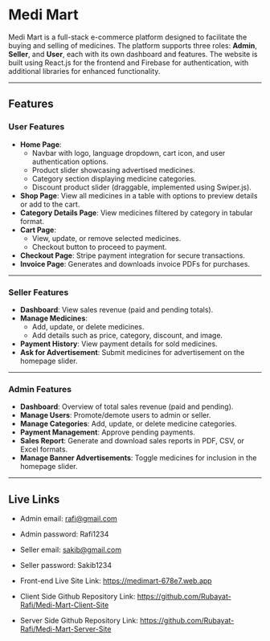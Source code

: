 # Medi Mart

Medi Mart is a full-stack e-commerce platform designed to facilitate the buying and selling of medicines. The platform supports three roles: **Admin**, **Seller**, and **User**, each with its own dashboard and features. The website is built using React.js for the frontend and Firebase for authentication, with additional libraries for enhanced functionality.

---

## Features

### User Features
- **Home Page**:  
  - Navbar with logo, language dropdown, cart icon, and user authentication options.
  - Product slider showcasing advertised medicines.
  - Category section displaying medicine categories.
  - Discount product slider (draggable, implemented using Swiper.js).
- **Shop Page**: View all medicines in a table with options to preview details or add to the cart.
- **Category Details Page**: View medicines filtered by category in tabular format.
- **Cart Page**:  
  - View, update, or remove selected medicines.
  - Checkout button to proceed to payment.
- **Checkout Page**: Stripe payment integration for secure transactions.
- **Invoice Page**: Generates and downloads invoice PDFs for purchases.

---

### Seller Features
- **Dashboard**: View sales revenue (paid and pending totals).
- **Manage Medicines**:  
  - Add, update, or delete medicines.
  - Add details such as price, category, discount, and image.
- **Payment History**: View payment details for sold medicines.
- **Ask for Advertisement**: Submit medicines for advertisement on the homepage slider.

---

### Admin Features
- **Dashboard**: Overview of total sales revenue (paid and pending).
- **Manage Users**: Promote/demote users to admin or seller.
- **Manage Categories**: Add, update, or delete medicine categories.
- **Payment Management**: Approve pending payments.
- **Sales Report**: Generate and download sales reports in PDF, CSV, or Excel formats.
- **Manage Banner Advertisements**: Toggle medicines for inclusion in the homepage slider.

---

## Live Links

- Admin email: rafi@gmail.com
- Admin password: Rafi1234

- Seller email: sakib@gmail.com
- Seller password: Sakib1234

- Front-end Live Site Link: https://medimart-678e7.web.app

- Client Side Github Repository Link: https://github.com/Rubayat-Rafi/Medi-Mart-Client-Site
- Server Side Github Repository Link: https://github.com/Rubayat-Rafi/Medi-Mart-Server-Site



